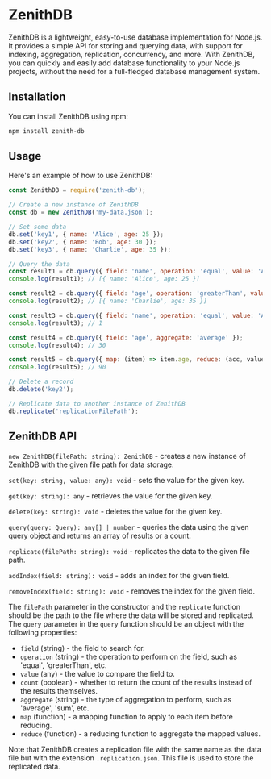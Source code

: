 # ZenithDB

ZenithDB is a lightweight, easy-to-use database implementation for Node.js. It provides a simple API for storing and querying data, with support for indexing, aggregation, replication, concurrency, and more. With ZenithDB, you can quickly and easily add database functionality to your Node.js projects, without the need for a full-fledged database management system.

## Installation

You can install ZenithDB using npm:

```bash
npm install zenith-db
```


## Usage

Here's an example of how to use ZenithDB:

```javascript
const ZenithDB = require('zenith-db');

// Create a new instance of ZenithDB
const db = new ZenithDB('my-data.json');

// Set some data
db.set('key1', { name: 'Alice', age: 25 });
db.set('key2', { name: 'Bob', age: 30 });
db.set('key3', { name: 'Charlie', age: 35 });

// Query the data
const result1 = db.query({ field: 'name', operation: 'equal', value: 'Alice' });
console.log(result1); // [{ name: 'Alice', age: 25 }]

const result2 = db.query({ field: 'age', operation: 'greaterThan', value: 30 });
console.log(result2); // [{ name: 'Charlie', age: 35 }]

const result3 = db.query({ field: 'name', operation: 'equal', value: 'Alice', count: true });
console.log(result3); // 1

const result4 = db.query({ field: 'age', aggregate: 'average' });
console.log(result4); // 30

const result5 = db.query({ map: (item) => item.age, reduce: (acc, value) => acc + value });
console.log(result5); // 90

// Delete a record
db.delete('key2');

// Replicate data to another instance of ZenithDB
db.replicate('replicationFilePath');
```

## ZenithDB API

`new ZenithDB(filePath: string): ZenithDB` - creates a new instance of ZenithDB with the given file path for data storage.

`set(key: string, value: any): void` - sets the value for the given key.

`get(key: string): any` - retrieves the value for the given key.

`delete(key: string): void` - deletes the value for the given key.

`query(query: Query): any[] | number` - queries the data using the given query object and returns an array of results or a count.

`replicate(filePath: string): void` - replicates the data to the given file path.

`addIndex(field: string): void` - adds an index for the given field.

`removeIndex(field: string): void` - removes the index for the given field.

The `filePath` parameter in the constructor and the `replicate` function should be the path to the file where the data will be stored and replicated. The `query` parameter in the `query` function should be an object with the following properties:

- `field` (string) - the field to search for.
- `operation` (string) - the operation to perform on the field, such as 'equal', 'greaterThan', etc.
- `value` (any) - the value to compare the field to.
- `count` (boolean) - whether to return the count of the results instead of the results themselves.
- `aggregate` (string) - the type of aggregation to perform, such as 'average', 'sum', etc.
- `map` (function) - a mapping function to apply to each item before reducing.
- `reduce` (function) - a reducing function to aggregate the mapped values.

Note that ZenithDB creates a replication file with the same name as the data file but with the extension `.replication.json`. This file is used to store the replicated data.

